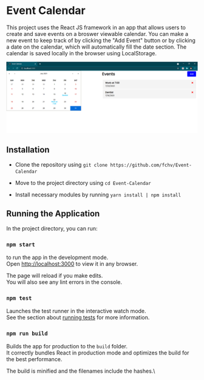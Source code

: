 # Event Calendar

This project uses the React JS framework in an app that allows users to create and save events on a broswer viewable calendar. 
You can make a new event to keep track of by clicking the "Add Event" button or by clicking a date on the calendar, which will automatically fill the date section.
The calendar is saved locally in the browser using LocalStorage.

![Application screenshot](./Calendar-Screenshot.png)

## Installation

- Clone the repository using ```git clone https://github.com/fchv/Event-Calendar```
- Move to the project directory using ```cd Event-Calendar```

- Install necessary modules by running ```yarn install | npm install```

## Running the Application

In the project directory, you can run:

### `npm start`

to run the app in the development mode.\
Open [http://localhost:3000](http://localhost:3000) to view it in any browser.

The page will reload if you make edits.\
You will also see any lint errors in the console.

### `npm test`

Launches the test runner in the interactive watch mode.\
See the section about [running tests](https://facebook.github.io/create-react-app/docs/running-tests) for more information.

### `npm run build`

Builds the app for production to the `build` folder.\
It correctly bundles React in production mode and optimizes the build for the best performance.

The build is minified and the filenames include the hashes.\


